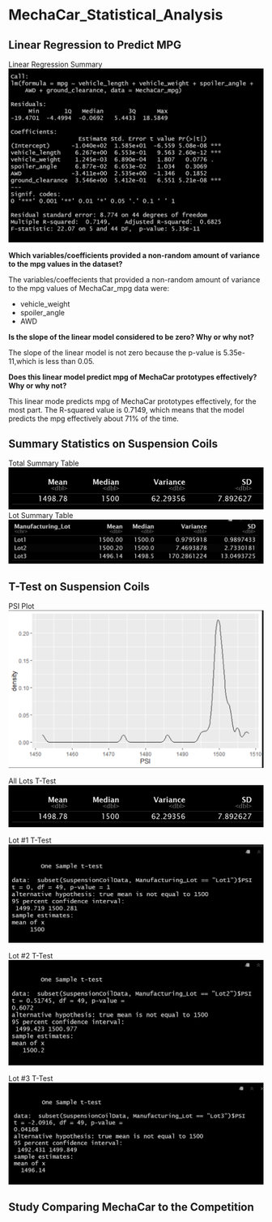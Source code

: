 # MechaCar_Statistical_Analysis

## Linear Regression to Predict MPG

Linear Regression Summary
![Linear Regression Summary](Screenshots/MechaCar_mpg%20Linear%20Regression%20Summary.png)

**Which variables/coefficients provided a non-random amount of variance to the mpg values in the dataset?**

The variables/coeffecients that provided a non-random amount of variance to the mpg values of MechaCar_mpg data were:

- vehicle_weight
- spoiler_angle
- AWD
  
**Is the slope of the linear model considered to be zero? Why or why not?**

The slope of the linear model is not zero because the p-value is 5.35e-11,which is less than 0.05.

**Does this linear model predict mpg of MechaCar prototypes effectively? Why or why not?**

This linear mode predicts mpg of MechaCar prototypes effectively, for the most part. The R-squared value is 0.7149, which means that the model predicts the mpg effectively about 71% of the time.

## Summary Statistics on Suspension Coils

Total Summary Table
![Total Summary Table](Screenshots/Suspension_Coil%20Total%20Summary%20Table.png)
Lot Summary Table
![Lot Summary Table](Screenshots/Suspension_Coil%20Lot%20Summary%20Table.png)

## T-Test on Suspension Coils
PSI Plot
![PSI Plot](Screenshots/Suspension_Coil%20PSI%20Plot.png)

All Lots T-Test
![All Lots T-Test](Screenshots/Suspension_Coil%20Total%20Summary%20Table.png)

Lot #1 T-Test
![Lot #1 T-Test](Screenshots/Lot%201%20T-Test.png)

Lot #2 T-Test
![Lot #2 T-Test](Screenshots/Lot%202%20T-Test.png)

Lot #3 T-Test
![Lot #3 T-Test](Screenshots/Lot%203%20T-Test.png)

## Study Comparing MechaCar to the Competition

